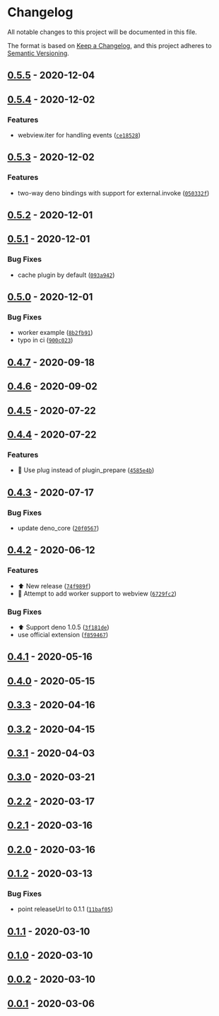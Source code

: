 # Changelog

All notable changes to this project will be documented in this file.

The format is based on [Keep a Changelog], and this project adheres to
[Semantic Versioning].

## [0.5.5] - 2020-12-04

## [0.5.4] - 2020-12-02

### Features

- webview.iter for handling events ([`ce18528`])

## [0.5.3] - 2020-12-02

### Features

- two-way deno bindings with support for external.invoke ([`050332f`])

## [0.5.2] - 2020-12-01

## [0.5.1] - 2020-12-01

### Bug Fixes

- cache plugin by default ([`093a942`])

## [0.5.0] - 2020-12-01

### Bug Fixes

- worker example ([`8b2fb91`])
- typo in ci ([`900c023`])

## [0.4.7] - 2020-09-18

## [0.4.6] - 2020-09-02

## [0.4.5] - 2020-07-22

## [0.4.4] - 2020-07-22

### Features

- :electric_plug: Use plug instead of plugin_prepare ([`4585e4b`])

## [0.4.3] - 2020-07-17

### Bug Fixes

- update deno_core ([`20f0567`])

## [0.4.2] - 2020-06-12

### Features

- :arrow_up: New release ([`74f989f`])
- :construction: Attempt to add worker support to webview ([`6729fc2`])

### Bug Fixes

- :arrow_up: Support deno 1.0.5 ([`3f181de`])
- use official extension ([`f859467`])

## [0.4.1] - 2020-05-16

## [0.4.0] - 2020-05-15

## [0.3.3] - 2020-04-16

## [0.3.2] - 2020-04-15

## [0.3.1] - 2020-04-03

## [0.3.0] - 2020-03-21

## [0.2.2] - 2020-03-17

## [0.2.1] - 2020-03-16

## [0.2.0] - 2020-03-16

## [0.1.2] - 2020-03-13

### Bug Fixes

- point releaseUrl to 0.1.1 ([`11baf05`])

## [0.1.1] - 2020-03-10

## [0.1.0] - 2020-03-10

## [0.0.2] - 2020-03-10

## [0.0.1] - 2020-03-06

[keep a changelog]: https://keepachangelog.com/en/1.0.0/
[semantic versioning]: https://semver.org/spec/v2.0.0.html
[0.5.5]: https://github.com/webview/webview_deno/compare/0.5.4...0.5.5
[0.5.4]: https://github.com/webview/webview_deno/compare/0.5.3...0.5.4
[`ce18528`]: https://github.com/webview/webview_deno/commit/ce18528abbdf1ac6df52e5272b6f56633cb36d73
[0.5.3]: https://github.com/webview/webview_deno/compare/0.5.2...0.5.3
[`050332f`]: https://github.com/webview/webview_deno/commit/050332f6362f58211002a8854740e8ee03e6092a
[0.5.2]: https://github.com/webview/webview_deno/compare/0.5.1...0.5.2
[0.5.1]: https://github.com/webview/webview_deno/compare/0.5.0...0.5.1
[`093a942`]: https://github.com/webview/webview_deno/commit/093a94211a3be1123ab4f11e3803809048177f4c
[0.5.0]: https://github.com/webview/webview_deno/compare/0.4.7...0.5.0
[`8b2fb91`]: https://github.com/webview/webview_deno/commit/8b2fb913ae7abab5ea955f20d66d886352e29fa3
[`900c023`]: https://github.com/webview/webview_deno/commit/900c02311f4e59d85209a72a2f18c0aee11dbb16
[0.4.7]: https://github.com/webview/webview_deno/compare/0.4.6...0.4.7
[0.4.6]: https://github.com/webview/webview_deno/compare/0.4.5...0.4.6
[0.4.5]: https://github.com/webview/webview_deno/compare/0.4.4...0.4.5
[0.4.4]: https://github.com/webview/webview_deno/compare/0.4.3...0.4.4
[`4585e4b`]: https://github.com/webview/webview_deno/commit/4585e4b9e078bc5a734c6651f73821f2dde41cef
[0.4.3]: https://github.com/webview/webview_deno/compare/0.4.2...0.4.3
[`20f0567`]: https://github.com/webview/webview_deno/commit/20f05678e8765584fdf2f787ec9dfc82a3d86a05
[0.4.2]: https://github.com/webview/webview_deno/compare/0.4.1...0.4.2
[`74f989f`]: https://github.com/webview/webview_deno/commit/74f989f1777b9abfda8613bd28d2955b7723daf9
[`6729fc2`]: https://github.com/webview/webview_deno/commit/6729fc2a0b9cf1919f5562eb5b09f6922df297de
[`3f181de`]: https://github.com/webview/webview_deno/commit/3f181ded9aaccd017e72e6fba419af07b24861b3
[`f859467`]: https://github.com/webview/webview_deno/commit/f859467bb009a174f9a65147b421da52c75980a5
[0.4.1]: https://github.com/webview/webview_deno/compare/0.4.0...0.4.1
[0.4.0]: https://github.com/webview/webview_deno/compare/0.3.3...0.4.0
[0.3.3]: https://github.com/webview/webview_deno/compare/0.3.2...0.3.3
[0.3.2]: https://github.com/webview/webview_deno/compare/0.3.1...0.3.2
[0.3.1]: https://github.com/webview/webview_deno/compare/0.3.0...0.3.1
[0.3.0]: https://github.com/webview/webview_deno/compare/0.2.2...0.3.0
[0.2.2]: https://github.com/webview/webview_deno/compare/0.2.1...0.2.2
[0.2.1]: https://github.com/webview/webview_deno/compare/0.2.0...0.2.1
[0.2.0]: https://github.com/webview/webview_deno/compare/0.1.2...0.2.0
[0.1.2]: https://github.com/webview/webview_deno/compare/0.1.1...0.1.2
[`11baf05`]: https://github.com/webview/webview_deno/commit/11baf05dfdc1581f92533a7cb98f390ee11ef6ce
[0.1.1]: https://github.com/webview/webview_deno/compare/0.1.0...0.1.1
[0.1.0]: https://github.com/webview/webview_deno/compare/0.0.2...0.1.0
[0.0.2]: https://github.com/webview/webview_deno/compare/0.0.1...0.0.2
[0.0.1]: https://github.com/webview/webview_deno/compare/0.0.1
